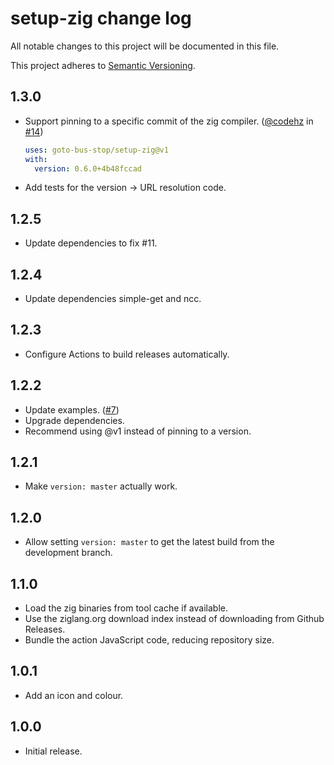 # setup-zig change log

All notable changes to this project will be documented in this file.

This project adheres to [Semantic Versioning](http://semver.org/).

## 1.3.0
* Support pinning to a specific commit of the zig compiler. ([@codehz](https://github.com/codehz) in [#14](https://github.com/goto-bus-stop/setup-zig/pull/14))
  ```yaml
  uses: goto-bus-stop/setup-zig@v1
  with:
    version: 0.6.0+4b48fccad
  ```
* Add tests for the version -> URL resolution code.

## 1.2.5
* Update dependencies to fix #11.

## 1.2.4
* Update dependencies simple-get and ncc.

## 1.2.3
* Configure Actions to build releases automatically.

## 1.2.2
* Update examples. ([#7](https://github.com/goto-bus-stop/setup-zig/pull/7))
* Upgrade dependencies.
* Recommend using @v1 instead of pinning to a version.

## 1.2.1
* Make `version: master` actually work.

## 1.2.0
* Allow setting `version: master` to get the latest build from the development branch.

## 1.1.0
* Load the zig binaries from tool cache if available.
* Use the ziglang.org download index instead of downloading from Github Releases.
* Bundle the action JavaScript code, reducing repository size.

## 1.0.1
* Add an icon and colour.

## 1.0.0
* Initial release.
